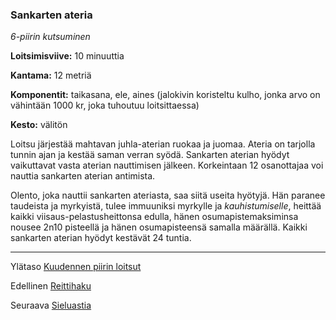 ### Sankarten ateria

*6-piirin kutsuminen*

**Loitsimisviive:** 10 minuuttia

**Kantama:** 12 metriä

**Komponentit:** taikasana, ele, aines (jalokivin koristeltu kulho, jonka arvo on vähintään 1000 kr, joka tuhoutuu loitsittaessa)

**Kesto:** välitön

Loitsu järjestää mahtavan juhla-aterian ruokaa ja juomaa. Ateria on tarjolla tunnin ajan ja kestää saman verran syödä. Sankarten aterian hyödyt vaikuttavat vasta aterian nauttimisen jälkeen. Korkeintaan 12 osanottajaa voi nauttia sankarten aterian antimista.

Olento, joka nauttii sankarten ateriasta, saa siitä useita hyötyjä. Hän paranee taudeista ja myrkyistä, tulee immuuniksi myrkylle ja *kauhistumiselle*, heittää kaikki viisaus-pelastusheittonsa edulla, hänen osumapistemaksiminsa nousee 2n10 pisteellä ja hänen osumapisteensä samalla määrällä. Kaikki sankarten aterian hyödyt kestävät 24 tuntia.

---

Ylätaso [Kuudennen piirin loitsut](6_piirin_loitsut)

Edellinen [Reittihaku](Reittihaku)

Seuraava [Sieluastia](Sieluastia)

